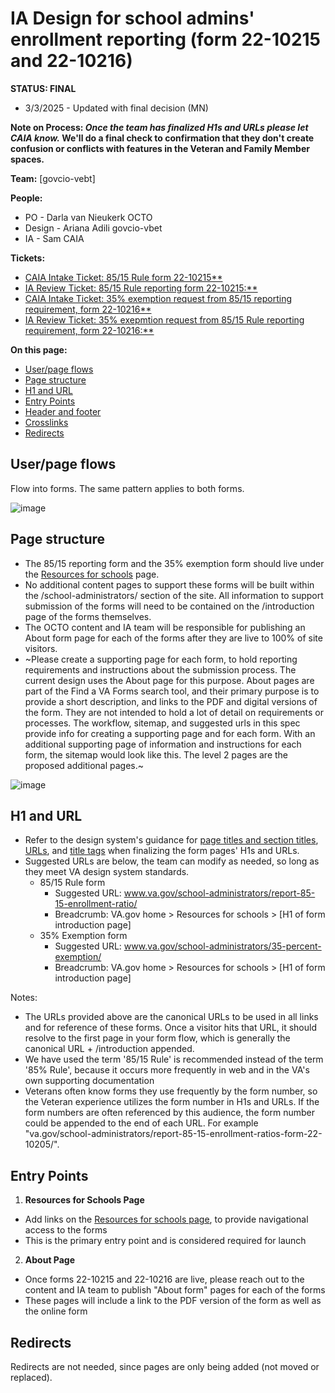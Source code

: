 # IA Design for school admins' enrollment reporting (form 22-10215 and 22-10216) 

**STATUS: FINAL**
- 3/3/2025 - Updated with final decision (MN)

**Note on Process: *Once the team has finalized H1s and URLs please let CAIA know.* We'll do a final check to confirmation that they don't create confusion or conflicts with features in the Veteran and Family Member spaces.**

**Team:** [govcio-vebt]

**People:** 

- PO - Darla van Nieukerk OCTO
- Design - Ariana Adili govcio-vbet
- IA - Sam CAIA

**Tickets:**
- [CAIA Intake Ticket: 85/15 Rule form 22-10215**](https://github.com/department-of-veterans-affairs/va.gov-team/issues/92591) 
- [IA Review Ticket: 85/15 Rule reporting form 22-10215:** ](https://github.com/department-of-veterans-affairs/va.gov-team/issues/92142)
- [CAIA Intake Ticket: 35% exemption request from 85/15 reporting requirement, form 22-10216**](https://github.com/department-of-veterans-affairs/va.gov-team/issues/92587) 
- [IA Review Ticket: 35% exepmtion request from 85/15 Rule reporting requirement, form 22-10216:** ](https://github.com/department-of-veterans-affairs/va.gov-team/issues/92143)


**On this page:**
- [User/page flows](#user-page-flows)
- [Page structure](#page-structure)
- [H1 and URL](#H1-and-URL)
- [Entry Points](#entry-points)
- [Header and footer](#header-and-footer)
- [Crosslinks](#crosslinks)
- [Redirects](#redirects)


## <a name="flows"></a>User/page flows <br>
Flow into forms. The same pattern applies to both forms.

![image](https://github.com/user-attachments/assets/f2dac21d-3a62-4406-9f87-6b7ca279f0ba)


## <a name="map"></a>Page structure<br>
- The 85/15 reporting form and the 35% exemption form should live under the [Resources for schools](https://www.va.gov/school-administrators/) page. 
- No additional content pages to support these forms will be built within the /school-administrators/ section of the site.  All information to support submission of the forms will need to be contained on the /introduction page of the forms themselves.
- The OCTO content and IA team will be responsible for publishing an About form page for each of the forms after they are live to 100% of site visitors.  
- ~Please create a supporting page for each form, to hold reporting requirements and instructions about the submission process. The current design uses the About page for this purpose. About pages are part of the Find a VA Forms search tool, and their primary purpose is to provide a short description, and links to the PDF and digital versions of the form. They are not intended to hold a lot of detail on requirements or processes. The workflow, sitemap, and suggested urls in this spec provide info for creating a supporting page and for each form. With an additional supporting page of information and instructions for each form, the sitemap would look like this. The level 2 pages are the proposed additional pages.~

![image](https://github.com/user-attachments/assets/04998f24-4b64-46c1-acc8-719652cf41d6)



## <a name="H1 and URL"></a>H1 and URL<br>

- Refer to the design system's guidance for [page titles and section titles](https://design.va.gov/content-style-guide/page-titles-and-section-titles), [URLs](https://design.va.gov/components/url-standards/), and [title tags](https://design.va.gov/content-style-guide/title-tags) when finalizing the form pages' H1s and URLs.
- Suggested URLs are below, the team can modify as needed, so long as they meet VA design system standards. 
  - 85/15 Rule form 
    - Suggested URL: www.va.gov/school-administrators/report-85-15-enrollment-ratio/
    - Breadcrumb:  VA.gov home > Resources for schools > [H1 of form introduction page]
  - 35% Exemption form
    - Suggested URL: www.va.gov/school-administrators/35-percent-exemption/
    - Breadcrumb:  VA.gov home > Resources for schools > [H1 of form introduction page]
   
  
Notes:  
- The URLs provided above are the canonical URLs to be used in all links and for reference of these forms.  Once a visitor hits that URL, it should resolve to the first page in your form flow, which is generally the canonical URL + /introduction appended.
- We have used the term '85/15 Rule' is recommended instead of the term '85% Rule', because it occurs more frequently in web and in the VA's own supporting documentation
- Veterans often know forms they use frequently by the form number, so the Veteran experience utilizes the form number in H1s and URLs. If the form numbers are often referenced by this audience, the form number could be appended to the end of each URL.  For example "va.gov/school-administrators/report-85-15-enrollment-ratios-form-22-10205/".


## <a name="entry-points"></a>Entry Points<br>

1) **Resources for Schools Page**
- Add links on the [Resources for schools page](https://www.va.gov/school-administrators/), to provide navigational access to the forms
- This is the primary entry point and is considered required for launch

2) **About Page** 
- Once forms 22-10215 and 22-10216 are live, please reach out to the content and IA team to publish "About form" pages for each of the forms
- These pages will include a link to the PDF version of the form as well as the online form



## <a name="recirects"></a>Redirects<br>

Redirects are not needed, since pages are only being added (not moved or replaced).

